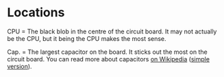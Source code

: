 # Locations

CPU = The black blob in the centre of the circuit board. It may not actually be the CPU, but it being the CPU makes the most sense.

Cap. = The largest capacitor on the board. It sticks out the most on the circuit board. You can read more about capacitors [on Wikipedia](https://en.wikipedia.org/wiki/Capacitor) ([simple version](https://simple.wikipedia.org/wiki/Capacitor)).

